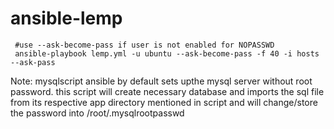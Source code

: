 # ansible-lemp
     #use --ask-become-pass if user is not enabled for NOPASSWD 
     ansible-playbook lemp.yml -u ubuntu --ask-become-pass -f 40 -i hosts  --ask-pass


Note: mysqlscript
    ansible by default sets upthe mysql server without root password. this script will create necessary database and imports the sql file from its respective app directory mentioned in script and will change/store the password into  /root/.mysqlrootpasswd
